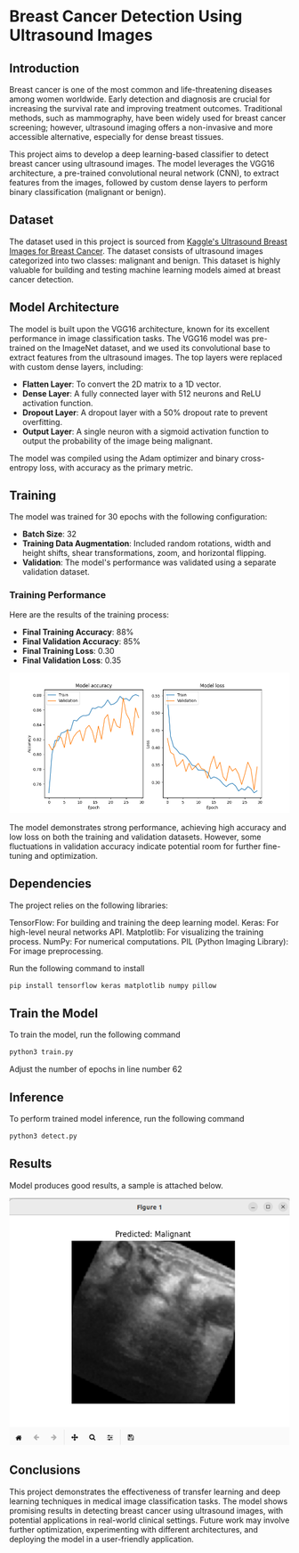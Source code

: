 # Breast Cancer Detection Using Ultrasound Images

## Introduction

Breast cancer is one of the most common and life-threatening diseases among women worldwide. Early detection and diagnosis are crucial for increasing the survival rate and improving treatment outcomes. Traditional methods, such as mammography, have been widely used for breast cancer screening; however, ultrasound imaging offers a non-invasive and more accessible alternative, especially for dense breast tissues.

This project aims to develop a deep learning-based classifier to detect breast cancer using ultrasound images. The model leverages the VGG16 architecture, a pre-trained convolutional neural network (CNN), to extract features from the images, followed by custom dense layers to perform binary classification (malignant or benign).

## Dataset

The dataset used in this project is sourced from [Kaggle's Ultrasound Breast Images for Breast Cancer](https://www.kaggle.com/datasets/vuppalaadithyasairam/ultrasound-breast-images-for-breast-cancer). The dataset consists of ultrasound images categorized into two classes: malignant and benign. This dataset is highly valuable for building and testing machine learning models aimed at breast cancer detection.

## Model Architecture

The model is built upon the VGG16 architecture, known for its excellent performance in image classification tasks. The VGG16 model was pre-trained on the ImageNet dataset, and we used its convolutional base to extract features from the ultrasound images. The top layers were replaced with custom dense layers, including:

- **Flatten Layer**: To convert the 2D matrix to a 1D vector.
- **Dense Layer**: A fully connected layer with 512 neurons and ReLU activation function.
- **Dropout Layer**: A dropout layer with a 50% dropout rate to prevent overfitting.
- **Output Layer**: A single neuron with a sigmoid activation function to output the probability of the image being malignant.

The model was compiled using the Adam optimizer and binary cross-entropy loss, with accuracy as the primary metric.

## Training

The model was trained for 30 epochs with the following configuration:

- **Batch Size**: 32
- **Training Data Augmentation**: Included random rotations, width and height shifts, shear transformations, zoom, and horizontal flipping.
- **Validation**: The model's performance was validated using a separate validation dataset.

### Training Performance

Here are the results of the training process:

- **Final Training Accuracy**: 88%
- **Final Validation Accuracy**: 85%
- **Final Training Loss**: 0.30
- **Final Validation Loss**: 0.35

![Model Accuracy and Loss](Figure_1.png)

The model demonstrates strong performance, achieving high accuracy and low loss on both the training and validation datasets. However, some fluctuations in validation accuracy indicate potential room for further fine-tuning and optimization.

## Dependencies
The project relies on the following libraries:

TensorFlow: For building and training the deep learning model.
Keras: For high-level neural networks API.
Matplotlib: For visualizing the training process.
NumPy: For numerical computations.
PIL (Python Imaging Library): For image preprocessing.

Run the following command to install
```bash
pip install tensorflow keras matplotlib numpy pillow
```

## Train the Model

To train the model, run the following command
```bash
python3 train.py
```
Adjust the number of epochs in line number 62

## Inference 

To perform trained model inference, run the following command
```bash
python3 detect.py
```

## Results
Model produces good results, a sample is attached below.

![Results](Results.png)

## Conclusions 

This project demonstrates the effectiveness of transfer learning and deep learning techniques in medical image classification tasks. The model shows promising results in detecting breast cancer using ultrasound images, with potential applications in real-world clinical settings. Future work may involve further optimization, experimenting with different architectures, and deploying the model in a user-friendly application.
